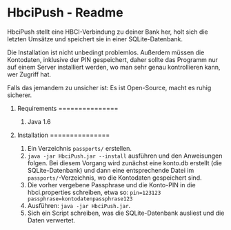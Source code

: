 HbciPush - Readme
=================

HbciPush stellt eine HBCI-Verbindung zu deiner Bank her, holt sich die letzten
Umsätze und speichert sie in einer SQLite-Datenbank.

Die Installation ist nicht unbedingt problemlos. Außerdem müssen die Kontodaten,
inklusive der PIN gespeichert, daher sollte das Programm nur auf einem Server
installiert werden, wo man sehr genau kontrollieren kann, wer Zugriff hat.

Falls das jemandem zu unsicher ist: Es ist Open-Source, macht es ruhig sicherer.

1. Requirements
===============
    1. Java 1.6
    
2. Installation
===============
    1. Ein Verzeichnis `passports/` erstellen.
    2. `java -jar HbciPush.jar --install` ausführen und den Anweisungen folgen.
        Bei diesem Vorgang wird zunächst eine konto.db erstellt (die SQLite-Datenbank)
        und dann eine entsprechende Datei im `passports/`-Verzeichnis, wo die Kontodaten
        gespeichert sind.
    3. Die vorher vergebene Passphrase und die Konto-PIN  in die hbci.properties schreiben, etwa so:
        `pin=123123
         passphrase=kontodatenpassphrase123`
    4. Ausführen: `java -jar HbciPush.jar`.
    5. Sich ein Script schreiben, was die SQLite-Datenbank ausliest und die Daten verwertet.